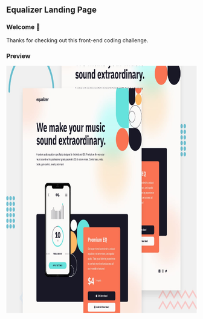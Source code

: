 ##  Equalizer Landing Page

### Welcome 👋

Thanks for checking out this front-end coding challenge.

### Preview

<img src="./preview/preview.jpg" width="1040" height="656" />

